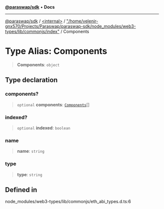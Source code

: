 [**@paraswap/sdk**](../../../../README.md) • **Docs**

***

[@paraswap/sdk](../../../../globals.md) / [\<internal\>](../../../README.md) / ["/home/velenir-gnx570/Projects/Paraswap/paraswap-sdk/node\_modules/web3-types/lib/commonjs/index"](../README.md) / Components

# Type Alias: Components

> **Components**: `object`

## Type declaration

### components?

> `optional` **components**: [`Components`](Components.md)[]

### indexed?

> `optional` **indexed**: `boolean`

### name

> **name**: `string`

### type

> **type**: `string`

## Defined in

node\_modules/web3-types/lib/commonjs/eth\_abi\_types.d.ts:6
